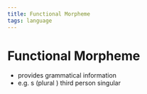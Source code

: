 ```yaml
---
title: Functional Morpheme
tags: language
---
```


# Functional Morpheme
- provides grammatical information
- e.g. s (plural ) third person singular




















































